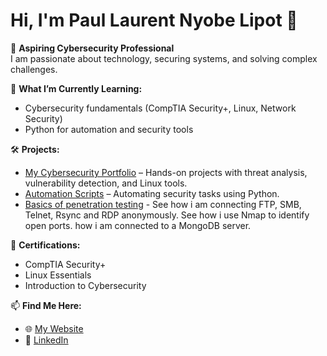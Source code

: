 # Hi, I'm Paul Laurent Nyobe Lipot 👋  

🔐 **Aspiring Cybersecurity Professional**  
I am passionate about technology, securing systems, and solving complex challenges.

🌱 **What I’m Currently Learning:**  
- Cybersecurity fundamentals (CompTIA Security+, Linux, Network Security)  
- Python for automation and security tools  

🛠️ **Projects:**  
- [My Cybersecurity Portfolio](#) – Hands-on projects with threat analysis, vulnerability detection, and Linux tools.  
- [Automation Scripts](#) – Automating security tasks using Python.
- [Basics of penetration testing](https://github.com/Nypal/basics-of-Penetration-Testing/blob/main/Fawn%20–%20FTP%20Anonymous%20Access%20Exploitation.md) - See how i am connecting FTP, SMB, Telnet, Rsync and RDP anonymously.
See how i use Nmap to identify open ports.
how i am connected to a MongoDB server.

🎯 **Certifications:**  
- CompTIA Security+  
- Linux Essentials  
- Introduction to Cybersecurity  

📫 **Find Me Here:**  
- 🌐 [My Website](https://cyberdefenderpaul.com)  
- 💼 [LinkedIn](https://www.linkedin.com/in/paul-laurent-nyobe-lipot)  
